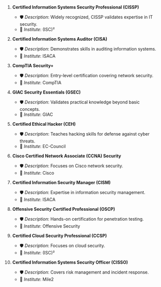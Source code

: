 1. **Certified Information Systems Security Professional (CISSP)**
   - 🛡️ *Description*: Widely recognized, CISSP validates expertise in IT security.
   - 🏢 *Institute*: (ISC)²

2. **Certified Information Systems Auditor (CISA)**
   - 🛡️ *Description*: Demonstrates skills in auditing information systems.
   - 🏢 *Institute*: ISACA

3. **CompTIA Security+**
   - 🛡️ *Description*: Entry-level certification covering network security.
   - 🏢 *Institute*: CompTIA

4. **GIAC Security Essentials (GSEC)**
   - 🛡️ *Description*: Validates practical knowledge beyond basic concepts.
   - 🏢 *Institute*: GIAC

5. **Certified Ethical Hacker (CEH)**
   - 🛡️ *Description*: Teaches hacking skills for defense against cyber threats.
   - 🏢 *Institute*: EC-Council

6. **Cisco Certified Network Associate (CCNA) Security**
   - 🛡️ *Description*: Focuses on Cisco network security.
   - 🏢 *Institute*: Cisco

7. **Certified Information Security Manager (CISM)**
   - 🛡️ *Description*: Expertise in information security management.
   - 🏢 *Institute*: ISACA

8. **Offensive Security Certified Professional (OSCP)**
   - 🛡️ *Description*: Hands-on certification for penetration testing.
   - 🏢 *Institute*: Offensive Security

9. **Certified Cloud Security Professional (CCSP)**
   - 🛡️ *Description*: Focuses on cloud security.
   - 🏢 *Institute*: (ISC)²

10. **Certified Information Systems Security Officer (CISSO)**
    - 🛡️ *Description*: Covers risk management and incident response.
    - 🏢 *Institute*: Mile2
